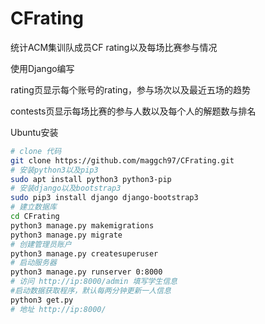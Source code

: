 # CFrating
统计ACM集训队成员CF rating以及每场比赛参与情况

使用Django编写

rating页显示每个账号的rating，参与场次以及最近五场的趋势

contests页显示每场比赛的参与人数以及每个人的解题数与排名

Ubuntu安装
```sh
# clone 代码
git clone https://github.com/maggch97/CFrating.git
# 安装python3以及pip3
sudo apt install python3 python3-pip
# 安装django以及bootstrap3
sudo pip3 install django django-bootstrap3
# 建立数据库
cd CFrating
python3 manage.py makemigrations
python3 manage.py migrate
# 创建管理员账户
python3 manage.py createsuperuser
# 启动服务器
python3 manage.py runserver 0:8000
# 访问 http://ip:8000/admin 填写学生信息
#启动数据获取程序，默认每两分钟更新一人信息
python3 get.py
# 地址 http://ip:8000/
```
